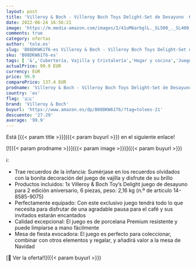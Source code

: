 ```yaml
---
layout: post
title: 'Villeroy & Boch - Villeroy Boch Toys Delight-Set de Desayuno  6 Piezas  Porcelain Premium  Blanco  6tlg  14-8585-9075 '
date: 2022-06-24 16:56:21
image: 'https://m.media-amazon.com/images/I/41uM6arbglL._SL500_._SL400_.jpg'
comments: true
category: ofertas
author: 'tole.es'
slug: 'B08DKW61T6-es Villeroy & Boch - Villeroy Boch Toys Delight-Set de...'
sku: 'B08DKW61T6-es'
tags: [ '&','Cubertería, Vajilla y Cristalería','Hogar y cocina','Juegos de vajilla','Piezas de vajilla','Vajilla','Vajillas infantiles','boch','villeroy','villeroy & boch','🇪🇸', ]
actualPrice: 99.9 EUR
currency: EUR
price: 99.9
comparePrice: 137.4 EUR
prodname: 'Villeroy & Boch - Villeroy Boch Toys Delight-Set de Desayuno  6 Piezas  Porcelain Premium  Blanco  6tlg  14-8585-9075 '
country: 'es'
flag: '🇪🇸'
brand: 'Villeroy & Boch'
buyurl: 'https://www.amazon.es/dp/B08DKW61T6/?tag=tolees-21'
descuento: '27.29'
average: '99.9'
---
```


Está [{{< param title >}}]({{< param buyurl >}}) en el siguiente enlace!

[![{{< param prodname >}}]({{< param image >}})]({{< param buyurl >}})

ℹ️:

- Trae recuerdos de la infancia: Sumérjase en los recuerdos olvidados con la bonita decoración del juego de vajilla y disfrute de su brillo
- Productos incluidos: 1x Villeroy & Boch Toy’s Delight juego de desayuno para 2 edición aniversario, 6 piezas, peso: 2,16 kg (n.º de artículo 14-8585-9075)
- Perfectamente equipado: Con este exclusivo juego tendrá todo lo que necesita para disfrutar de una agradable pausa para el café y sus invitados estarán encantados
- Calidad excepcional: El juego es de porcelana Premium resistente y puede limpiarse a mano fácilmente
- Mesa de fiesta evocadora: El juego es perfecto para coleccionar, combinar con otros elementos y regalar, y añadirá valor a la mesa de Navidad

[🛒 Ver la oferta!!]({{< param buyurl >}})
